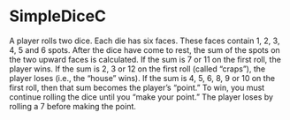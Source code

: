 # SimpleDiceC
A player rolls two dice. Each die has six faces. These faces contain 1, 2, 3, 4, 5 and 6
spots. After the dice have come to rest, the sum of the spots on the two upward faces is
calculated. If the sum is 7 or 11 on the first roll, the player wins. If the sum is 2, 3 or
12 on the first roll (called “craps”), the player loses (i.e., the “house” wins). If the sum
is 4, 5, 6, 8, 9 or 10 on the first roll, then that sum becomes the player’s “point.” To
win, you must continue rolling the dice until you “make your point.” The player loses
by rolling a 7 before making the point.
